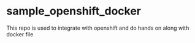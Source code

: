 # sample_openshift_docker
This repo is used to integrate with openshift and do hands on along with docker file
